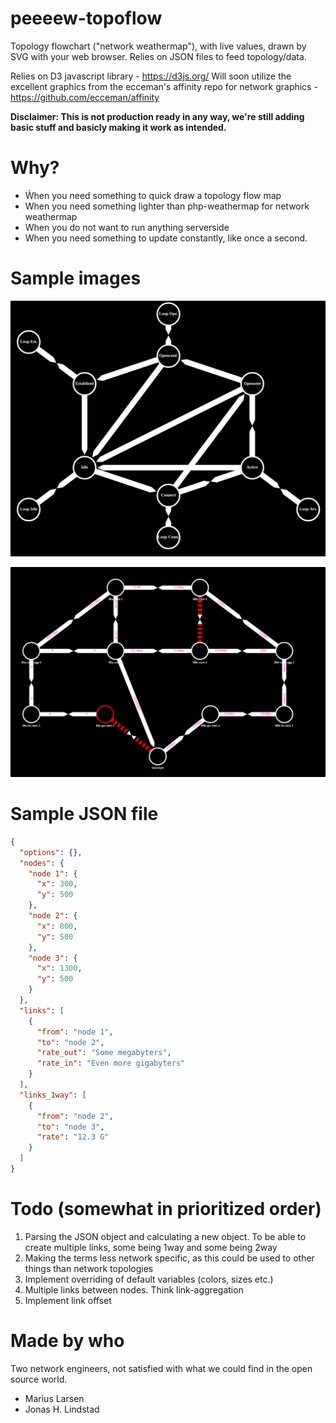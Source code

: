# peeeew-topoflow
Topology flowchart ("network weathermap"), with live values, drawn by SVG with your web browser. Relies on JSON files to feed topology/data.

Relies on D3 javascript library - https://d3js.org/
Will soon utilize the excellent graphics from the ecceman's affinity repo for network graphics - https://github.com/ecceman/affinity

**Disclaimer: This is not production ready in any way, we're still adding basic stuff and basicly making it work as intended.**


# Why?
* Ẁhen you need something to quick draw a topology flow map
* When you need something lighter than php-weathermap for network weathermap
* When you do not want to run anything serverside
* When you need something to update constantly, like once a second.


# Sample images
![BGP state machine as example](/example-images/example-bgp-state-machine.png)

![Sample network topology](/example-images/example-topology.png)


# Sample JSON file
```json
{
  "options": {},
  "nodes": {
    "node 1": {
      "x": 300,
      "y": 500
    },
    "node 2": {
      "x": 800,
      "y": 500
    },
    "node 3": {
      "x": 1300,
      "y": 500
    }
  },
  "links": [
    {
      "from": "node 1",
      "to": "node 2",
      "rate_out": "Some megabyters",
      "rate_in": "Even more gigabyters"
    }
  ],
  "links_1way": [
    {
      "from": "node 2",
      "to": "node 3",
      "rate": "12.3 G"
    }
  ]
}
```


# Todo (somewhat in prioritized order)
1. Parsing the JSON object and calculating a new object. To be able to create multiple links, some being 1way and some being 2way
2. Making the terms less network specific, as this could be used to other things than network topologies
3. Implement overriding of default variables (colors, sizes etc.)
4. Multiple links between nodes. Think link-aggregation
5. Implement link offset


# Made by who
Two network engineers, not satisfied with what we could find in the open source world.
* Marius Larsen
* Jonas H. Lindstad